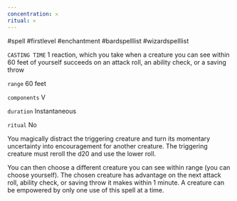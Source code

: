```yaml
---
concentration: 𐄂
ritual: 𐄂
---
```

#spell #firstlevel #enchantment #bardspelllist #wizardspelllist

`CASTING TIME`
1 reaction, which you take when a creature you can see within 60 feet of yourself succeeds on an attack roll, an ability check, or a saving throw

`range`
60 feet

`components`
V

`duration`
Instantaneous

`ritual`
No

You magically distract the triggering creature and turn its momentary uncertainty into encouragement for another creature. The triggering creature must reroll the d20 and use the lower roll.

You can then choose a different creature you can see within range (you can choose yourself). The chosen creature has advantage on the next attack roll, ability check, or saving throw it makes within 1 minute. A creature can be empowered by only one use of this spell at a time.